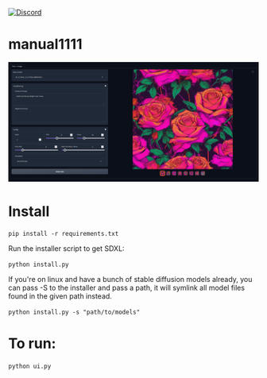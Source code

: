 [![Discord](https://img.shields.io/discord/232596713892872193?logo=discord)](https://discord.gg/2JhHVh7CGu)

# manual1111
![preview](https://github.com/CoffeeVampir3/manual1111/blob/af940d212bb126bfc38ce0fc02ff6a7d45478c83/image.png)

# Install
`pip install -r requirements.txt`

Run the installer script to get SDXL:

`python install.py`

If you're on linux and have a bunch of stable diffusion models already, you can pass -S to the installer and pass a path, it will symlink all model files found in the given path instead.

`python install.py -s "path/to/models"`

# To run:
`python ui.py`
